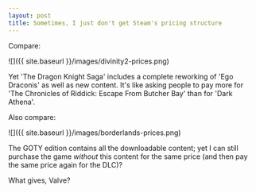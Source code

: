 ```yaml
---
layout: post
title: Sometimes, I just don't get Steam's pricing structure
---
```

Compare:

![]({{ site.baseurl }}/images/divinity2-prices.png)

Yet 'The Dragon Knight Saga' includes a complete reworking of 'Ego Draconis' as well as new content. It's like asking people to pay more for 'The Chronicles of Riddick: Escape From Butcher Bay' than for 'Dark Athena'.

Also compare:

![]({{ site.baseurl }}/images/borderlands-prices.png)

The GOTY edition contains all the downloadable content; yet I can still purchase the game _without_ this content for the same price (and then pay the same price again for the DLC)?

What gives, Valve?